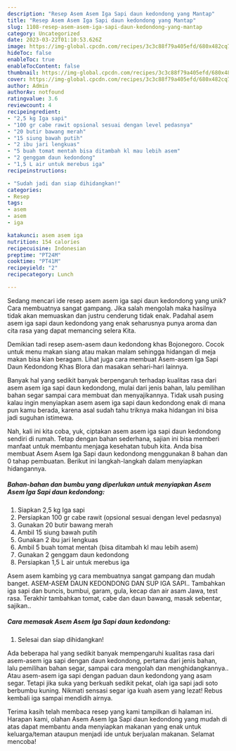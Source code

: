 ```yaml
---
description: "Resep Asem Asem Iga Sapi daun kedondong yang Mantap"
title: "Resep Asem Asem Iga Sapi daun kedondong yang Mantap"
slug: 1108-resep-asem-asem-iga-sapi-daun-kedondong-yang-mantap
category: Uncategorized
date: 2023-03-22T01:10:53.626Z
image: https://img-global.cpcdn.com/recipes/3c3c88f79a405efd/680x482cq70/asem-asem-iga-sapi-daun-kedondong-foto-resep-utama.jpg
hideToc: false
enableToc: true
enableTocContent: false
thumbnail: https://img-global.cpcdn.com/recipes/3c3c88f79a405efd/680x482cq70/asem-asem-iga-sapi-daun-kedondong-foto-resep-utama.jpg
cover: https://img-global.cpcdn.com/recipes/3c3c88f79a405efd/680x482cq70/asem-asem-iga-sapi-daun-kedondong-foto-resep-utama.jpg
author: Admin
authorAv: notfound
ratingvalue: 3.6
reviewcount: 4
recipeingredient:
- "2,5 kg Iga sapi"
- "100 gr cabe rawit opsional sesuai dengan level pedasnya"
- "20 butir bawang merah"
- "15 siung bawah putih"
- "2 ibu jari lengkuas"
- "5 buah tomat mentah bisa ditambah kl mau lebih asem"
- "2 genggam daun kedondong"
- "1,5 L air untuk merebus iga"
recipeinstructions:

- "Sudah jadi dan siap dihidangkan!"
categories:
- Resep
tags:
- asem
- asem
- iga

katakunci: asem asem iga 
nutrition: 154 calories
recipecuisine: Indonesian
preptime: "PT24M"
cooktime: "PT41M"
recipeyield: "2"
recipecategory: Lunch

---
```





Sedang mencari ide resep asem asem iga sapi daun kedondong yang unik? Cara membuatnya sangat gampang. Jika salah mengolah maka hasilnya tidak akan memuaskan dan justru cenderung tidak enak. Padahal asem asem iga sapi daun kedondong yang enak seharusnya punya aroma dan cita rasa yang dapat memancing selera Kita.





Demikian tadi resep asem-asem daun kedondong khas Bojonegoro. Cocok untuk menu makan siang atau makan malam sehingga hidangan di meja makan bisa kian beragam. Lihat juga cara membuat Asem-asem Iga Sapi Daun Kedondong Khas Blora dan masakan sehari-hari lainnya.

Banyak hal yang sedikit banyak berpengaruh terhadap kualitas rasa dari asem asem iga sapi daun kedondong, mulai dari jenis bahan, lalu pemilihan bahan segar sampai cara membuat dan menyajikannya. Tidak usah pusing kalau ingin menyiapkan asem asem iga sapi daun kedondong enak di mana pun kamu berada, karena asal sudah tahu triknya maka hidangan ini bisa jadi suguhan istimewa.






Nah, kali ini kita coba, yuk, ciptakan asem asem iga sapi daun kedondong sendiri di rumah. Tetap dengan bahan sederhana, sajian ini bisa memberi manfaat untuk membantu menjaga kesehatan tubuh kita. Anda bisa membuat Asem Asem Iga Sapi daun kedondong menggunakan 8 bahan dan 0 tahap pembuatan. Berikut ini langkah-langkah dalam menyiapkan hidangannya.

<!--inarticleads1-->

##### Bahan-bahan dan bumbu yang diperlukan untuk menyiapkan Asem Asem Iga Sapi daun kedondong:

1. Siapkan 2,5 kg Iga sapi
1. Persiapkan 100 gr cabe rawit (opsional sesuai dengan level pedasnya)
1. Gunakan 20 butir bawang merah
1. Ambil 15 siung bawah putih
1. Gunakan 2 ibu jari lengkuas
1. Ambil 5 buah tomat mentah (bisa ditambah kl mau lebih asem)
1. Gunakan 2 genggam daun kedondong
1. Persiapkan 1,5 L air untuk merebus iga


Asem asem kambing yg cara membuatnya sangat gampang dan mudah banget. ASEM-ASEM DAUN KEDONDONG DAN SUP IGA SAPI.. Tambahkan iga sapi dan buncis, bumbui, garam, gula, kecap dan air asam Jawa, test rasa. Terakhir tambahkan tomat, cabe dan daun bawang, masak sebentar, sajikan.. 

<!--inarticleads2-->

##### Cara memasak Asem Asem Iga Sapi daun kedondong:


1. Selesai dan siap dihidangkan!

Ada beberapa hal yang sedikit banyak mempengaruhi kualitas rasa dari asem-asem iga sapi dengan daun kedondong, pertama dari jenis bahan, lalu pemilihan bahan segar, sampai cara mengolah dan menghidangkannya.. Atau asem-asem iga sapi dengan paduan daun kedondong yang asam segar. Tetapi jika suka yang berkuah sedikit pekat, olah iga sapi jadi soto berbumbu kuning. Nikmati sensasi segar iga kuah asem yang lezat! Rebus kembali iga sampai mendidih airnya. 

Terima kasih telah membaca resep yang kami tampilkan di halaman ini. Harapan kami, olahan Asem Asem Iga Sapi daun kedondong yang mudah di atas dapat membantu anda menyiapkan makanan yang enak untuk keluarga/teman ataupun menjadi ide untuk berjualan makanan. Selamat mencoba!
